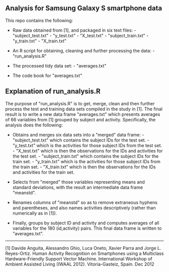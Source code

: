 ## Analysis for Samsung Galaxy S smartphone data

This repo contains the following:

- Raw data obtained from [1], and packaged in six text files:
        - "subject_test.txt" 
        - "y_test.txt"
        - "X_test.txt"
        - "subject_train.txt"
        - "y_train.txt"
        - "X_train.txt"
                
- An R script for obtaining, cleaning and further processing the data: 
        - "run_analysis.R"
                
- The processed tidy data set:
        - "averages.txt"
                
- The code book for "averages.txt"

## Explanation of run_analysis.R

The purpose of "run_analysis.R" is to get, merge, clean and then further process the test and training data sets compiled in the study in [1].  The final result is to write a new data frame "averages.txt" which presents averages of 66 variables from [1] grouped by subject and activity. Specifically, the analysis does the following:

- Obtains and merges six data sets into a "merged" data frame:
        - "subject_test.txt" which contains the subject IDs for the test set.
        - "y_test.txt" which is the activities for those subject IDs from the test set.
        - "X_test.txt" which is then the observations for the IDs and activities for the test set.
        - "subject_train.txt" which contains the subject IDs for the train set.
        - "y_train.txt" which is the activities for those subject IDs from the train set.
        - "X_train.txt" which is then the observations for the IDs and activities for the train set.
        
- Selects from "merged" those variables representing means and standard deviations, with the result an intermediate data frame "meanstd".

- Renames columns of "meanstd" so as to remove extraneous hyphens and parentheses, and also names activities descriptively (rather than numerically as in [1]).

- Finally, groups by subject ID and activity and computes averages of all variables for the 180 (id,activity) pairs.  This final data frame is written to "averages.txt".

-----------------------------------------

[1] Davide Anguita, Alessandro Ghio, Luca Oneto, Xavier Parra and Jorge L. Reyes-Ortiz. Human Activity Recognition on Smartphones using a Multiclass Hardware-Friendly Support Vector Machine. International Workshop of Ambient Assisted Living (IWAAL 2012). Vitoria-Gasteiz, Spain. Dec 2012